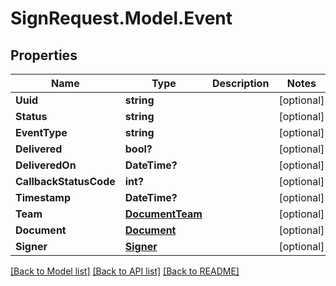 # SignRequest.Model.Event
## Properties

Name | Type | Description | Notes
------------ | ------------- | ------------- | -------------
**Uuid** | **string** |  | [optional] 
**Status** | **string** |  | [optional] 
**EventType** | **string** |  | [optional] 
**Delivered** | **bool?** |  | [optional] 
**DeliveredOn** | **DateTime?** |  | [optional] 
**CallbackStatusCode** | **int?** |  | [optional] 
**Timestamp** | **DateTime?** |  | [optional] 
**Team** | [**DocumentTeam**](DocumentTeam.md) |  | [optional] 
**Document** | [**Document**](Document.md) |  | [optional] 
**Signer** | [**Signer**](Signer.md) |  | [optional] 

[[Back to Model list]](../README.md#documentation-for-models) [[Back to API list]](../README.md#documentation-for-api-endpoints) [[Back to README]](../README.md)

